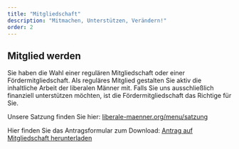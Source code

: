 ```yaml
---
title: "Mitgliedschaft"
description: "Mitmachen, Unterstützen, Verändern!"
order: 2
---
```

## Mitglied werden
Sie haben die Wahl einer regulären Mitgliedschaft oder einer Fördermitgliedschaft. Als reguläres Mitglied gestalten Sie aktiv die inhaltliche Arbeit der liberalen Männer mit. Falls Sie uns ausschließlich finanziell unterstützen möchten, ist die Fördermitgliedschaft das Richtige für Sie. 

Unsere Satzung finden Sie hier: [liberale-maenner.org/menu/satzung](/menu/satzung)

Hier finden Sie das Antragsformular zum Download: [Antrag auf Mitgliedschaft herunterladen](/downloads/Mitgliedsantrag_Liberale_Maenner.pdf)
